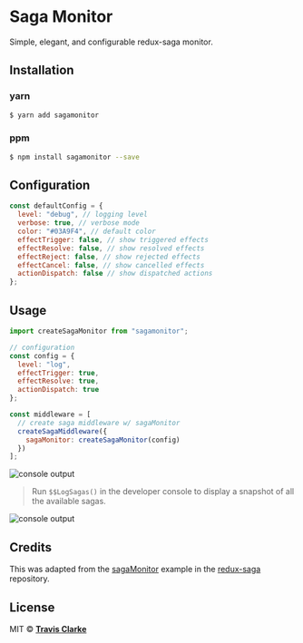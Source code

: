 # Saga Monitor

Simple, elegant, and configurable redux-saga monitor.

## Installation

### yarn

```bash
$ yarn add sagamonitor
```

### ppm

```bash
$ npm install sagamonitor --save
```

## Configuration

```js
const defaultConfig = {
  level: "debug", // logging level
  verbose: true, // verbose mode
  color: "#03A9F4", // default color
  effectTrigger: false, // show triggered effects
  effectResolve: false, // show resolved effects
  effectReject: false, // show rejected effects
  effectCancel: false, // show cancelled effects
  actionDispatch: false // show dispatched actions
};
```

## Usage

```js
import createSagaMonitor from "sagamonitor";

// configuration
const config = {
  level: "log",
  effectTrigger: true,
  effectResolve: true,
  actionDispatch: true
};

const middleware = [
  // create saga middleware w/ sagaMonitor
  createSagaMiddleware({
    sagaMonitor: createSagaMonitor(config)
  })
];
```

![console output](https://github.com/clarketm/sagamonitor/resources/blob/master/console-output1.png)

> Run `$$LogSagas()` in the developer console to display a snapshot of all the available sagas.

![console output](https://github.com/clarketm/sagamonitor/resources/blob/master/console-output2.png)

## Credits

This was adapted from the [sagaMonitor](https://github.com/redux-saga/redux-saga/blob/master/examples/sagaMonitor/index.js) example in the [redux-saga](https://github.com/redux-saga/redux-saga) repository.

## License

MIT &copy; [**Travis Clarke**](https://blog.travismclarke.com/)
